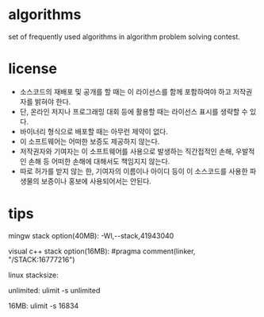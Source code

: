 algorithms
==========
set of frequently used algorithms in algorithm problem solving contest.

license
==========

- 소스코드의 재배포 및 공개를 할 때는 이 라이선스를 함께 포함하여야 하고 저작권자를 밝혀야 한다.
- 단, 온라인 저지나 프로그래밍 대회 등에 활용할 때는 라이선스 표시를 생략할 수 있다.
- 바이너리 형식으로 배포할 때는 아무런 제약이 없다.
- 이 소프트웨어는 어떠한 보증도 제공하지 않는다.
- 저작권자와 기여자는 이 소프트웨어를 사용으로 발생하는 직간접적인 손해, 우발적인 손해 등 어떠한 손해에 대해서도 책임지지 않는다.
- 따로 허가를 받지 않는 한, 기여자의 이름이나 아이디 등이 이 소스코드를 사용한 파생물의 보증이나 홍보에 사용되어서는 안된다.

tips
==========
mingw stack option(40MB): -Wl,--stack,41943040

visual c++ stack option(16MB): #pragma comment(linker, "/STACK:16777216")

linux stacksize:

unlimited: ulimit -s unlimited

16MB: ulimit -s 16834


